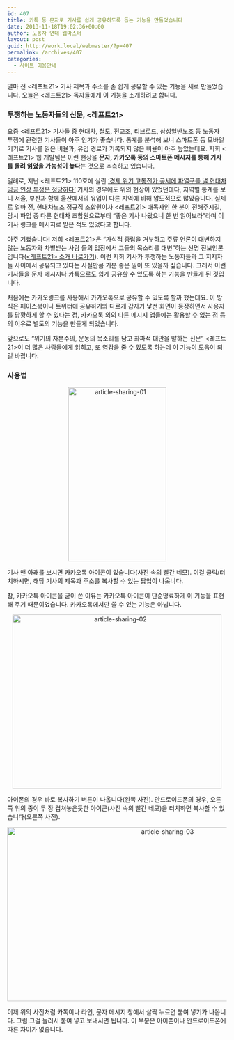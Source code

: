 ```yaml
---
id: 407
title: 카톡 등 문자로 기사를 쉽게 공유하도록 돕는 기능을 만들었습니다
date: 2013-11-18T19:02:36+00:00
author: 노동자 연대 웹마스터
layout: post
guid: http://work.local/webmaster/?p=407
permalink: /archives/407
categories:
  - 사이트 이용안내
---
```

얼마 전 <레프트21> 기사 제목과 주소를 손 쉽게 공유할 수 있는 기능을 새로 만들었습니다. 오늘은 <레프트21> 독자들에게 이 기능을 소개하려고 합니다.

### 투쟁하는 노동자들의 신문, <레프트21>

요즘 <레프트21> 기사들 중 현대차, 철도, 전교조, 티브로드, 삼성일반노조 등 노동자 투쟁에 관련한 기사들이 아주 인기가 좋습니다. 통계를 분석해 보니 스마트폰 등 모바일 기기로 기사를 읽은 비율과, 유입 경로가 기록되지 않은 비율이 아주 높았는데요. 저희 <레프트21> 웹 개발팀은 이런 현상을 **문자, 카카오톡 등의 스마트폰 메시지를 통해 기사를 돌려 읽었을 가능성이 높다**는 것으로 추측하고 있습니다.

일례로, 지난 <레프트21> 110호에 실린 [&#8216;경제 위기 고통전가 공세에 파열구를 낼 현대차 임금 인상 투쟁은 정당하다&#8217;](http://wspaper.org/article/13462) 기사의 경우에도 위의 현상이 있었던데다, 지역별 통계를 보니 서울, 부산과 함께 울산에서의 유입이 다른 지역에 비해 압도적으로 많았습니다. 실제로 얼마 전, 현대차노조 정규직 조합원이자 <레프트21> 애독자인 한 분이 전해주시길, 당시 파업 중 다른 현대차 조합원으로부터 &#8220;좋은 기사 나왔으니 한 번 읽어보라&#8221;라며 이 기사 링크를 메시지로 받은 적도 있었다고 합니다.

아주 기뻤습니다! 저희 <레프트21>은 &#8220;가식적 중립을 거부하고 주류 언론이 대변하지 않는 노동자와 차별받는 사람 들의 입장에서 그들의 목소리를 대변&#8221;하는 선명 진보언론입니다([<레프트21> 소개 바로가기](http://wspaper.org/article/10155)). 이런 저희 기사가 투쟁하는 노동자들과 그 지지자들 사이에서 공유되고 있다는 사실만큼 기분 좋은 일이 또 있을까 싶습니다. 그래서 이런 기사들을 문자 메시지나 카톡으로도 쉽게 공유할 수 있도록 하는 기능을 만들게 된 것입니다.

처음에는 카카오링크를 사용해서 카카오톡으로 공유할 수 있도록 할까 했는데요. 이 방식은 페이스북이나 트위터에 공유하기와 다르게 갑자기 낯선 화면이 등장하면서 사용자를 당황하게 할 수 있다는 점, 카카오톡 외의 다른 메시지 앱들에는 활용할 수 없는 점 등의 이유로 별도의 기능을 만들게 되었습니다.

앞으로도 &#8220;위기의 자본주의, 운동의 목소리를 담고 좌파적 대안을 말하는 신문&#8221; <레프트21>이 더 많은 사람들에게 읽히고, 또 영감을 줄 수 있도록 하는데 이 기능이 도움이 되길 바랍니다.

### 사용법

<a style="display: block; text-align: center;" href="http://work.local/webmaster/wp-content/uploads/2013/11/article-sharing-01.png"><img class="aligncenter size-full wp-image-413" alt="article-sharing-01" src="http://work.local/webmaster/wp-content/uploads/2013/11/article-sharing-01.png" width="225" height="400" srcset="http://work.local/webmaster/wp-content/uploads/2013/11/article-sharing-01.png 225w, http://work.local/webmaster/wp-content/uploads/2013/11/article-sharing-01-168x300.png 168w" sizes="(max-width: 225px) 100vw, 225px" /></a>

기사 맨 아래를 보시면 카카오톡 아이콘이 있습니다(사진 속의 빨간 네모). 이걸 클릭/터치하시면, 해당 기사의 제목과 주소를 복사할 수 있는 팝업이 나옵니다.

참, 카카오톡 아이콘을 굳이 쓴 이유는 카카오톡 아이콘이 단순명료하게 이 기능을 표현해 주기 때문이었습니다. 카카오톡에서만 쓸 수 있는 기능은 아닙니다.

<a style="display: block; text-align: center;" href="http://work.local/webmaster/wp-content/uploads/2013/11/article-sharing-02.png"><img class="aligncenter size-full wp-image-414" alt="article-sharing-02" src="http://work.local/webmaster/wp-content/uploads/2013/11/article-sharing-02.png" width="480" height="400" srcset="http://work.local/webmaster/wp-content/uploads/2013/11/article-sharing-02.png 480w, http://work.local/webmaster/wp-content/uploads/2013/11/article-sharing-02-300x250.png 300w" sizes="(max-width: 480px) 100vw, 480px" /></a>
  
아이폰의 경우 바로 복사하기 버튼이 나옵니다(왼쪽 사진). 안드로이드폰의 경우, 오른쪽 위의 종이 두 장 겹쳐놓은듯한 아이콘(사진 속의 빨간 네모)을 터치하면 복사할 수 있습니다(오른쪽 사진).

<a style="display: block; text-align: center;" href="http://work.local/webmaster/wp-content/uploads/2013/11/article-sharing-03.png"><img class="aligncenter size-full wp-image-415" alt="article-sharing-03" src="http://work.local/webmaster/wp-content/uploads/2013/11/article-sharing-03.png" width="720" height="400" srcset="http://work.local/webmaster/wp-content/uploads/2013/11/article-sharing-03.png 720w, http://work.local/webmaster/wp-content/uploads/2013/11/article-sharing-03-300x166.png 300w" sizes="(max-width: 720px) 100vw, 720px" /></a>
  
이제 위의 사진처럼 카톡이나 라인, 문자 메시지 창에서 살짝 누르면 붙여 넣기가 나옵니다. 그럼 그걸 눌러서 붙여 넣고 보내시면 됩니다. 이 부분은 아이폰이나 안드로이드폰에 따른 차이가 없습니다.
